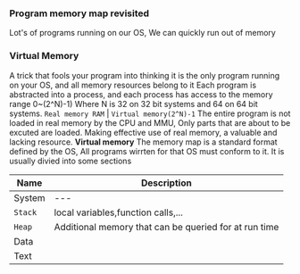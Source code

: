 ### Program memory map revisited
Lot's of programs running on our OS, We can quickly run out of memory
### Virtual Memory
A trick that fools your program into thinking it is the only program running on your OS, and all memory resources belong to it
Each program is abstracted into a process, and each process has access to the memory range 0~(2^N)-1) Where N is 32 on 32 bit systems and 64 on 64 bit systems.
`Real memory RAM` | `Virtual memory(2^N)-1`
The entire program is not loaded in real memory by the CPU and MMU, Only parts that are about to be excuted are loaded. Making effective use of real memory, a valuable and lacking resource.
**Virtual memory**
The memory map is a standard format defined by the OS, All programs wirrten for that OS must conform to it. It is usually divied into some sections 

|Name|Description|
|---|---|
|System|---|
|`Stack`|local variables,function calls,...|
|`Heap`|Additional memory that can be queried for at run time|
|Data||
|Text||